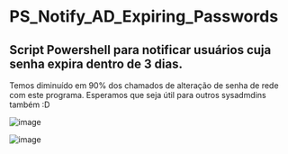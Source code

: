 # PS_Notify_AD_Expiring_Passwords
## Script Powershell para notificar usuários cuja senha expira dentro de 3 dias.

Temos diminuído em 90% dos chamados de alteração de senha de rede com este programa. 
Esperamos que seja útil para outros sysadmdins também :D

![image](https://user-images.githubusercontent.com/91758384/137016072-a4160e33-a509-44b4-a725-e6584cb1296b.png)


![image](https://user-images.githubusercontent.com/91758384/137016137-f23de7a5-3923-43b3-8fbf-75b3fce863cb.png)


